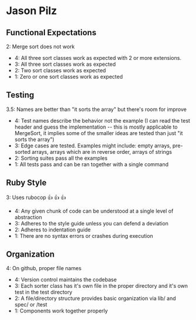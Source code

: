 Jason Pilz
==========

Functional Expectations
-----------------------

2: Merge sort does not work

* 4: All three sort classes work as expected with 2 or more extensions.
* 3: All three sort classes work as expected
* 2: Two sort classes work as expected
* 1: Zero or one sort classes work as expected

Testing
-------

3.5: Names are better than "it sorts the array" but there's room for improve

* 4: Test names describe the behavior not the example (I can read the test header and guess the implementation -- this is mostly applicable to MergeSort, it implies some of the smaller ideas are tested than just "it sorts the array")
* 3: Edge cases are tested. Examples might include: empty arrays, pre-sorted arrays, arrays which are in reverse order, arrays of strings
* 2: Sorting suites pass all the examples
* 1: All tests pass and can be ran together with a single command

Ruby Style
----------

3: Uses rubocop :+1: :+1: :+1:

* 4: Any given chunk of code can be understood at a single level of abstraction
* 3: Adheres to the style guide unless you can defend a deviation
* 2: Adheres to indentation guide
* 1: There are no syntax errors or crashes during execution

Organization
------------

4: On github, proper file names

* 4: Version control maintains the codebase
* 3: Each sorter class has it's own file in the proper directory and it's own test in the test directory
* 2: A file/directory structure provides basic organization via lib/ and spec/ or /test
* 1: Components work together properly